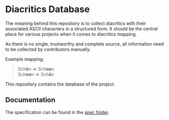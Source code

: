 # Diacritics Database

The meaning behind this repository is to collect diacritics with their associated ASCII characters in a structured form. It should be the central place for various projects when it comes to diacritics mapping.

As there is no single, trustworthy and complete source, all information need to be collected by contributors manually.

Example mapping:

> Sch**ö**n => Sch**oe**n  
> Sch**oe**n => Sch**ö**n

This repository contains the database of the project.

## Documentation

The specification can be found in the [spec folder](./spec/).
